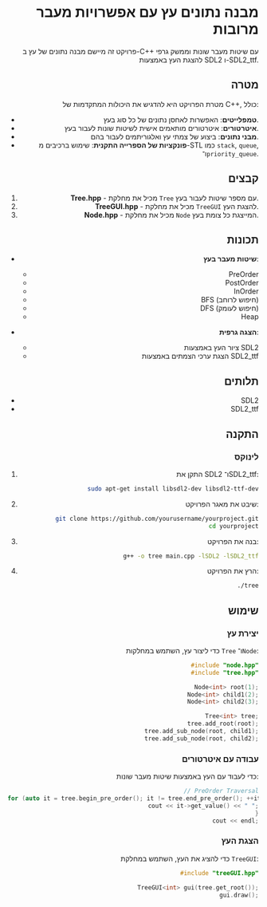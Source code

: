 <div directon='right' style="text-align: right">

# מבנה נתונים עץ עם אפשרויות מעבר מרובות

פרויקט זה מיישם מבנה נתונים של עץ ב-C++ עם שיטות מעבר שונות וממשק גרפי להצגת העץ באמצעות SDL2 ו-SDL2_ttf.

## מטרה

מטרת הפרויקט היא להדגיש את היכולות המתקדמות של C++, כולל:

- **טמפלייטים**: האפשרות לאחסן נתונים של כל סוג בעץ.
- **איטרטורים**: איטרטורים מותאמים אישית לשיטות שונות לעבור בעץ.
- **מבני נתונים**: ביצוע של צמתי עץ ואלגוריתמים לעבור בהם.
- **פונקציות של הספרייה התקנית**: שימוש ברכיבים מ-STL כמו `stack`, `queue`, ו־`priority_queue`.

## קבצים

1. **Tree.hpp** - מכיל את מחלקת `Tree` עם מספר שיטות לעבור בעץ.
2. **TreeGUI.hpp** - מכיל את מחלקת `TreeGUI` להצגת העץ.
3. **Node.hpp** - מכיל את מחלקת `Node` המייצגת כל צומת בעץ.

## תכונות

- **שיטות מעבר בעץ**:
  - PreOrder
  - PostOrder
  - InOrder
  - BFS (חיפוש לרוחב)
  - DFS (חיפוש לעומק)
  - Heap

- **הצגה גרפית**:
  - ציור העץ באמצעות SDL2
  - הצגת ערכי הצמתים באמצעות SDL2_ttf

## תלותים

- SDL2
- SDL2_ttf

## התקנה

### לינוקס

1. התקן את SDL2 ו־SDL2_ttf:
    ```sh
    sudo apt-get install libsdl2-dev libsdl2-ttf-dev
    ```

2. שיבט את מאגר הפרויקט:
    ```sh
    git clone https://github.com/yourusername/yourproject.git
    cd yourproject
    ```

3. בנה את הפרויקט:
    ```sh
    g++ -o tree main.cpp -lSDL2 -lSDL2_ttf
    ```

4. הרץ את הפרויקט:
    ```sh
    ./tree
    ```

## שימוש

### יצירת עץ

כדי ליצור עץ, השתמש במחלקות `Tree` ו־`Node`:

```cpp
#include "node.hpp"
#include "tree.hpp"

Node<int> root(1);
Node<int> child1(2);
Node<int> child2(3);

Tree<int> tree;
tree.add_root(root);
tree.add_sub_node(root, child1);
tree.add_sub_node(root, child2);
```

### עבודה עם איטרטורים

כדי לעבוד עם העץ באמצעות שיטות מעבר שונות:

```cpp
// PreOrder Traversal
for (auto it = tree.begin_pre_order(); it != tree.end_pre_order(); ++it) {
    cout << it->get_value() << " ";
}
cout << endl;
```

### הצגת העץ

כדי להציג את העץ, השתמש במחלקת `TreeGUI`:

```cpp
#include "treeGUI.hpp"

TreeGUI<int> gui(tree.get_root());
gui.draw();
```






